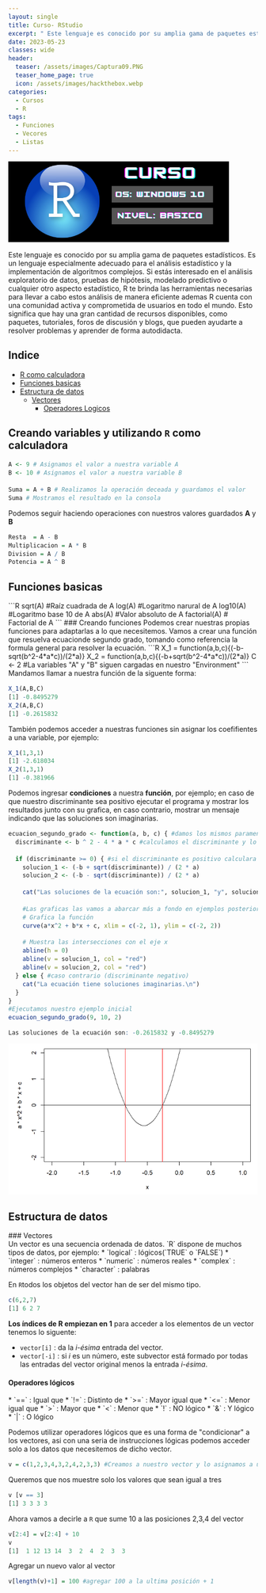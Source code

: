 ```yaml
---
layout: single
title: Curso- RStudio
excerpt: " Este lenguaje es conocido por su amplia gama de paquetes estadísticos. Es un lenguaje especialmente adecuado para el análisis estadístico y la implementación de algoritmos complejos. Si estás interesado en el análisis exploratorio de datos, pruebas de hipótesis, modelado predictivo o cualquier otro aspecto estadístico, R te brinda las herramientas necesarias para llevar a cabo estos análisis de manera eficiente ademas R cuenta con una comunidad activa y comprometida de usuarios en todo el mundo. Esto significa que hay una gran cantidad de recursos disponibles, como paquetes, tutoriales, foros de discusión y blogs, que pueden ayudarte a resolver problemas y aprender de forma autodidacta. "
date: 2023-05-23
classes: wide
header:
  teaser: /assets/images/Captura09.PNG
  teaser_home_page: true
  icon: /assets/images/hackthebox.webp
categories:
  - Cursos
  - R
tags:  
  - Funciones
  - Vecores
  - Listas
---
```


![](/assets/images/Captura09.PNG)

Este lenguaje es conocido por su amplia gama de paquetes estadísticos. Es un lenguaje especialmente adecuado para el análisis estadístico y la implementación de algoritmos complejos. Si estás interesado en el análisis exploratorio de datos, pruebas de hipótesis, modelado predictivo o cualquier otro aspecto estadístico, R te brinda las herramientas necesarias para llevar a cabo estos análisis de manera eficiente ademas R cuenta con una comunidad activa y comprometida de usuarios en todo el mundo. Esto significa que hay una gran cantidad de recursos disponibles, como paquetes, tutoriales, foros de discusión y blogs, que pueden ayudarte a resolver problemas y aprender de forma autodidacta.

## Indice
- [R como calculadora](#creando-variables-y-utilizando-R-como-calculadora)
- [Funciones basicas](#funciones-basicas)
- [Estructura de datos](#estructura-de-datos)
   * [Vectores](#vectores)
     * [Operadores Logicos](#operadoes-logicos)
   



## Creando variables y utilizando `R` como calculadora
<div class="creando-variables-y-utilizando-R-como-calculadora">
  </div>
  
 
```R
A <- 9 # Asignamos el valor a nuestra variable A
B <- 10 # Asignamos el valor a nuestra variable B

Suma = A + B # Realizamos la operación deceada y guardamos el valor 
Suma # Mostramos el resultado en la consola
```
Podemos seguir haciendo operaciones con nuestros valores guardados **A** y **B**
```R
Resta  = A - B 
Multiplicacion = A * B
Division = A / B
Potencia = A ^ B
```


## Funciones basicas
<div class="funciones-basicas">
  </div>
```R
sqrt(A) #Raíz cuadrada de A
log(A) #Logaritmo narural de A
log10(A) #Logaritmo base 10 de A
abs(A) #Valor absoluto de A
factorial(A) # Factorial de A
```
### Creando funciones
Podemos crear nuestras propias funciones para adaptarlas a lo que necesitemos. Vamos a crear una función que resuelva ecuacionde segundo grado, tomando como referencia la formula general para resolver la ecuación.  
```R
X_1 = function(a,b,c){(-b-sqrt(b^2-4*a*c))/(2*a)}
X_2 = function(a,b,c){(-b+sqrt(b^2-4*a*c))/(2*a)}
C <- 2 #La variables "A" y "B" siguen cargadas en nuestro "Environment"
```
Mandamos llamar a nuestra función de la siguente forma:

```R
X_1(A,B,C)
[1] -0.8495279
X_2(A,B,C)
[1] -0.2615832
```
También podemos acceder a nuestras funciones sin asignar los coefifientes a una variable, por ejemplo:

```R
X_1(1,3,1)
[1] -2.618034
X_2(1,3,1)
[1] -0.381966
```
Podemos ingresar **condiciones** a nuestra **función**, por ejemplo; en caso de que nuestro discriminante sea positivo ejecutar el programa y mostrar los resultados junto con su grafica, en caso contrario, mostrar un mensaje indicando que las soluciones son imaginarias.

```R
ecuacion_segundo_grado <- function(a, b, c) { #damos los mismos paramentros de entrada
  discriminante <- b ^ 2 - 4 * a * c #calculamos el discriminante y lo guardamos en una variable
  
  if (discriminante >= 0) { #si el discriminante es positivo calculara las soluciones
    solucion_1 <- (-b + sqrt(discriminante)) / (2 * a)
    solucion_2 <- (-b - sqrt(discriminante)) / (2 * a)
    
    cat("Las soluciones de la ecuación son:", solucion_1, "y", solucion_2, "\n") #imprime las soluciones
    
    #Las graficas las vamos a abarcar más a fondo en ejemplos posteriores solo es un ejemplo de lo que se le pueden integrar a las funciones
    # Grafica la función
    curve(a*x^2 + b*x + c, xlim = c(-2, 1), ylim = c(-2, 2))
    
    # Muestra las intersecciones con el eje x
    abline(h = 0)
    abline(v = solucion_1, col = "red") 
    abline(v = solucion_2, col = "red")
  } else { #caso contrario (discriminante negativo)
    cat("La ecuación tiene soluciones imaginarias.\n")
  }
}
#Ejecutamos nuestro ejemplo inicial
ecuacion_segundo_grado(9, 10, 2)
```
```R
Las soluciones de la ecuación son: -0.2615832 y -0.8495279 
```

<div>
<p style = 'text-align:center;'>
<img src="/assets/images/Captura14.PNG" >
</p>
</div>

## Estructura de datos
<div class="estructura-de-datos">
  </div>
### Vectores
<div class="vectores">
  </div>
Un vector es una secuencia ordenada de datos. `R` dispone de muchos tipos de datos, por ejemplo:
* `logical`   : lógicos(`TRUE` o `FALSE`)
* `integer`   : números enteros
* `numeric`   : números reales
* `complex`   : números complejos
* `character` : palabras 

En `R`todos los objetos del vector han de ser del mismo tipo. 
```R
c(6,2,7)
[1] 6 2 7
```
**Los índices de R empiezan en 1** para acceder a los elementos de un vector tenemos lo siguente:
* `vector[i]` : da la _i-ésima_ entrada del vector.
* `vector[-i]` : si _i_ es un número, este subvector está formado por todas las entradas del vector original menos la entrada _i-ésima_.

#### Operadores lógicos
<div class="operadoes-logicos">
  </div>
* `==` : Igual que  
* `!=` : Distinto de 
* `>=` : Mayor igual que 
* `<=` : Menor igual que 
* `>`  : Mayor que
* `<`  : Menor que
* `!` : NO lógico
* `&` : Y lógico 
* `|` : O lógico

Podemos utilizar operadores lógicos que es una forma de "condicionar" a los vectores, asi con una seria de instrucciones lógicas podemos acceder solo a los datos que necesitemos de dicho vector.

```R
v = c(1,2,3,4,3,2,4,2,3,3) #Creamos a nuestro vector y lo asignamos a una variable
```
Queremos que nos muestre solo los valores que sean igual a tres
```R
v [v == 3]
[1] 3 3 3 3
```
Ahora vamos a decirle a `R` que sume 10 a las posiciones 2,3,4 del vector 
```R
v[2:4] = v[2:4] + 10
v
[1]  1 12 13 14  3  2  4  2  3  3
```
Agregar un nuevo valor al vector
```R
v[length(v)+1] = 100 #agregar 100 a la ultima posición + 1
```




